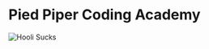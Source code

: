# Pied Piper Coding Academy

![Hooli Sucks](https://preview.redd.it/ysus5au2sf241.jpg?width=640&height=568&crop=smart&auto=webp&s=0aa5a344f129fa481f27c0b6550f40432d7985df)
